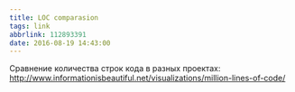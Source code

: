 ```yaml
---
title: LOC comparasion
tags: link
abbrlink: 112893391
date: 2016-08-19 14:43:00
---
```


Сравнение количества строк кода в разных проектах: <http://www.informationisbeautiful.net/visualizations/million-lines-of-code/>